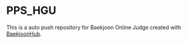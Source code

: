 # PPS_HGU
This is a auto push repository for Baekjoon Online Judge created with [BaekjoonHub](https://github.com/BaekjoonHub/BaekjoonHub).
